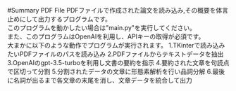 #Summary PDF File
PDFファイルで作成された論文を読み込み,その概要を体言止めにして出力するプログラムです。<br>
このプログラムを動かしたい場合は"main.py"を実行してください。<br>
また、このプログラムはOpenAIを利用し、APIキーの取得が必須です。<br>
大まかに以下のような動作でプログラムが実行されます。
1.TKinterで読み込みたいPDFファイルのパスを読み込み
2.PDFファイルからテキストデータを抽出
3.OpenAIのgpt-3.5-turboを利用し文書の要約を指示
4.要約された文章を句読点で区切って分割
5.分割されたデータの文章に形態素解析を行い品詞分解
6.最後に名詞が出るまで各文章の末尾を消し、文章データを統合して出力
